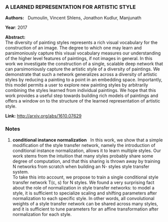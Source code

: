 ### A LEARNED REPRESENTATION FOR ARTISTIC STYLE 
**Authors:**   
Dumoulin, Vincent
Shlens, Jonathon
Kudlur, Manjunath

**Year**: 2017  
  
**Abstract:**  
The diversity of painting styles represents a rich visual vocabulary for the construction of an image. The degree to which one may learn and parsimoniously capture this visual vocabulary measures our understanding of the higher level features of paintings, if not images in general. In this work we investigate the construction of a single, scalable deep network that can parsimoniously capture the artistic style of a diversity of paintings. We demonstrate that such a network generalizes across a diversity of artistic styles by reducing a painting to a point in an embedding space. Importantly, this model permits a user to explore new painting styles by arbitrarily combining the styles learned from individual paintings. We hope that this work provides a useful step towards building rich models of paintings and offers a window on to the structure of the learned representation of artistic style.  

**Link:** http://arxiv.org/abs/1610.07629   

### Notes
1. **conditional instance normalization**  
In this work, we show that a simple modification of the style transfer network, namely the introduction of conditional instance normalization, allows it to learn multiple styles. Our work stems from the intuition that many styles probably share some degree of computation, and that this sharing is thrown away by training N networks from scratch when building an N- styles style transfer system.  
To take this into account, we propose to train a single conditional style transfer network T(c, s) for N styles. We found a very surprising fact about the role of normalization in style transfer networks: to model a style, it is sufficient to specialize scaling and shifting parameters after normalization to each specific style. In other words, all convolutional weights of a style transfer network can be shared across many styles, and it is sufficient to tune parameters for an affine transformation after normalization for each style.  
